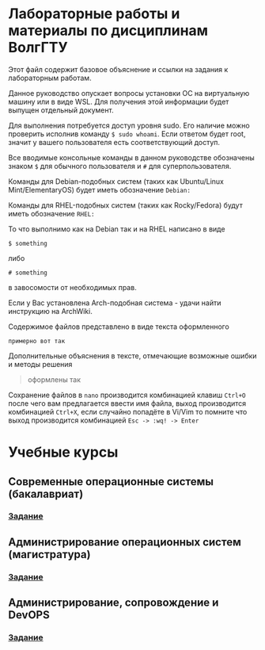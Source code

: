# Лабораторные работы и материалы по дисциплинам ВолгГТУ

Этот файл содержит базовое объяснение и ссылки на задания к лабораторным работам.

Данное руководство опускает вопросы установки ОС на виртуальную машину или в виде WSL. Для получения этой информации будет выпущен отдельный документ.

Для выполнения потребуется доступ уровня sudo. Его наличие можно проверить исполнив команду `$ sudo whoami`. Если ответом будет root, значит у вашего пользователя есть соответствующий доступ.

Все вводимые консольные команды в данном руководстве обозначены знаком `$` для обычного пользователя и `#` для суперпользователя.

Команды для Debian-подобных систем (таких как Ubuntu/Linux Mint/ElementaryOS) будет иметь обозначение `Debian:`

Команды для RHEL-подобных систем (таких как Rocky/Fedora) будут иметь обозначение `RHEL:`

То что выполнимо как на Debian так и на RHEL написано в виде

`$ something`

либо

`# something`

в завосомости от необходимых прав.

Если у Вас установлена Arch-подобная система - удачи найти инструкцию на ArchWiki.

Содержимое файлов представлено в виде текста оформленного

```
примерно вот так
```

Дополнительные объяснения в тексте, отмечающие возможные ошибки и методы решения

> оформлены так

Сохранение файлов в `nano` производится комбинацией клавиш `Ctrl+O` после чего вам предлагается ввести имя файла, выход производится комбинацией `Ctrl+X`, если случайно попадёте в Vi/Vim то помните что выход производится комбинацией `Esc -> :wq! -> Enter`

# Учебные курсы

## Современные операционные системы (бакалавриат)

### [Задание](./ModernOS/ModernOS.md)

## Администрирование операционных систем (магистратура)

### [Задание](./AdminOS/AdminOS.md)

## Администрирование, сопровождение и DevOPS

### [Задание](./DevOPS/DevOPS.md)
